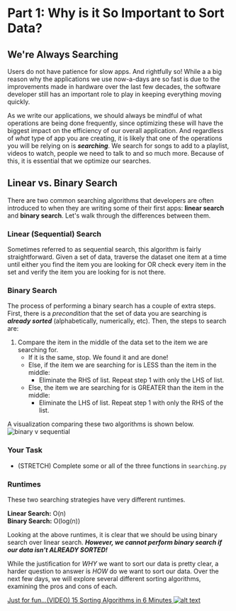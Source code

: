 # Part 1: Why is it So Important to Sort Data?

## We're Always Searching
Users do not have patience for slow apps. And rightfully so! 
While a a big reason why the applications we use now-a-days are so fast is due to the improvements made in hardware 
over the last few decades, 
the software developer still has an important role to play in keeping everything moving quickly.

As we write our applications, we should always be mindful of what operations are being done frequently, 
since optimizing these will have the biggest impact on the efficiency of our overall application. 
And regardless of *what* type of app you are creating, 
it is likely that one of the operations you will be relying on is ***searching***. 
We search for songs to add to a playlist, videos to watch, people we need to talk to and so much more. 
Because of this, it is essential that we optimize our searches.

## Linear vs. Binary Search
There are two common searching algorithms that developers 
are often introduced to when they are writing some of their first apps: **linear search** and **binary search**. 
Let's walk through the differences between them.

### Linear (Sequential) Search

Sometimes referred to as sequential search, this algorithm is fairly straightforward. 
Given a set of data, traverse the dataset one item at a time until either you find the item you are looking for 
OR check every item in the set 
and verify the item you are looking for is not there.

### Binary Search

The process of performing a binary search has a couple of extra steps. First, 
there is a *precondition* that the set of data you are searching is 
***already sorted*** (alphabetically, numerically, etc). Then, the steps to search are:

1. Compare the item in the middle of the data set to the item we are searching for.
    - If it is the same, stop. We found it and are done!
    - Else, if the item we are searching for is LESS than the item in the middle:
        - Eliminate the RHS of list. Repeat step 1 with only the LHS of list.
    - Else, the item we are searching for is GREATER than the item in the middle:
        - Eliminate the LHS of list. Repeat step 1 with only the RHS of the list.


A visualization comparing these two algorithms is shown below.
![binary v sequential](https://www.mathwarehouse.com/programming/images/binary-vs-linear-search/binary-and-linear-search-animations.gif "Binary v Sequential Search")

### Your Task 
- (STRETCH) Complete some or all of the three functions in `searching.py`

### Runtimes

These two searching strategies have very different runtimes.

**Linear Search:** O(n)  
**Binary Search:** O(log(n))

Looking at the above runtimes, it is clear that we should be using binary search over linear search. 
***However, we cannot perform binary search if our data isn't ALREADY SORTED!***

While the justification for *WHY* we want to sort our data is pretty clear, 
a harder question to answer is *HOW* do we want to sort our data. Over the next few days, 
we will explore several different sorting algorithms, examining the pros and cons of each.

[Just for fun...(VIDEO) 15 Sorting Algorithms in 6 Minutes  ![alt text](https://i.ytimg.com/vi/kPRA0W1kECg/maxresdefault.jpg)](https://www.youtube.com/watch?v=kPRA0W1kECg)

